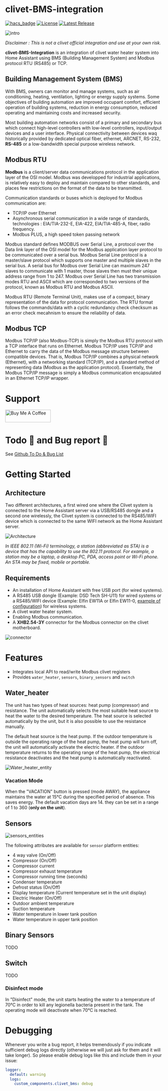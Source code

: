 # clivet-BMS-integration

[![hacs_badge](https://img.shields.io/badge/HACS-Custom-41BDF5.svg?style=for-the-badge)](https://github.com/hacs/integration)
[![License](https://img.shields.io/github/license/sinseman44/clivet-BMS-Integration?style=for-the-badge)](https://github.com/sinseman44/clivet-BMS-Integration/blob/main/LICENSE)
[![Latest Release](https://img.shields.io/github/v/release/sinseman44/clivet-BMS-Integration?style=for-the-badge)](https://github.com/sinseman44/clivet-BMS-Integration/releases)
<br />

![intro](png/water_heater.png)

_Disclaimer : This is not a clivet official integration and use at your own risk._

**clivet-BMS-Integration** is an integration of clivet water heater system into Home Assistant using BMS (Building Management System) and Modbus protocol RTU (RS485) or TCP.
 
## Building Management System (BMS)

With BMS, owners can monitor and manage systems, such as air conditioning, heating, ventilation, lighting or energy supply systems.
Some objectives of building automation are improved occupant comfort, efficient operation of building systems, reduction in energy consumption, reduced operating and maintaining costs and increased security.

Most building automation networks consist of a primary and secondary bus which connect high-level controllers with low-level controllers, input/output devices and a user interface.
Physical connectivity between devices waq historically provided by dedicated optical fiber, ethernet, ARCNET, RS-232, **RS-485** or a low-bandwidth special purpose wireless network.

## Modbus RTU

**Modbus** is a client/server data communications protocol in the application layer of the OSI model. Modbus was developped for industrial applications, is relatively easy to deploy and maintain compared to other standards, and places few restrictions on the format of the data to be transmitted.

Communication standards or buses which is deployed for Modbus communication are:
* TCP/IP over Ethernet
* Asynchronous serial communication in a wide range of standards, technologies : EIA/TIA-232-E, EIA-422, EIA/TIA-485-A, fiber, radio frequency.
* Modbus PLUS, a high speed token passing network

Modbus standard defines MODBUS over Serial Line, a protocol over the Data link layer of the OSI model for the Modbus application layer protocol to be communicated over a serial bus. Modbus Serial Line protocol is a master/slave protocol which supports one master and multiple slaves in the serial bus.
A serial bus for Modbus over Serial Line can maximum 247 slaves to communicate with 1 master, those slaves then must their unique address range from 1 to 247.
Modbus over Serial Line has two transmission modes RTU and ASCII which are corresponded to two versions of the protocol, known as Modbus RTU and Modbus ASCII.

Modbus RTU (Remote Terminal Unit), makes use of a compact, binary representation of the data for protocol communication. The RTU format follows the commands/data with a cyclic redundancy check checksum as an error check mecahnism to ensure the reliability of data.

## Modbus TCP

Modbus TCP/IP (also Modbus-TCP) is simply the Modbus RTU protocol with a TCP interface that runs on Ethernet.
Modbus TCP/IP uses TCP/IP and Ethernet to carry the data of the Modbus message structure between compatible devices. That is, Modbus TCP/IP combines a physical network (Ethernet), with a networking standard (TCP/IP), and a standard method of representing data (Modbus as the application protocol). Essentially, the Modbus TCP/IP message is simply a Modbus communication encapsulated in an Ethernet TCP/IP wrapper. 

# Support

<a href="https://www.buymeacoffee.com/sinseman44" target="_blank"><img src="https://cdn.buymeacoffee.com/buttons/v2/default-yellow.png" alt="Buy Me A Coffee" style="height: 40px !important;width: 145px !important;" ></a>

# Todo 📃 and Bug report 🐞

See [Github To Do & Bug List](https://github.com/sinseman44/clivet-BMS-Integration/issues)

# Getting Started

## Architecture

Two different architectures, a first wired one where the Clivet system is connected to the Home Assistant server via a USB/RS485 dongle and a second one wirelessly, the Clivet system is connected to the RS485/WIFI device which is connected to the same WIFI network as the Home Assistant server.

![Architecture](png/modbus_architecture.png)

_In IEEE 802.11 (Wi-Fi) terminology, a station (abbreviated as STA) is a device that has the capability to use the 802.11 protocol. For example, a station may be a laptop, a desktop PC, PDA, access point or Wi-Fi phone. An STA may be fixed, mobile or portable._

## Requirements

* An installation of Home Assistant with free USB port (for wired systems).
* A RS485 USB dongle (Example: DSD Tech SH-U11) for wired systems or a RS485/WIFI device (Example: Elfin EW11A or Elfin EW11-0, [example of configuration](EW11-config.md)) for wireless systems.
* A clivet water heater system.
* Enabling Modbus communication.
* A __XHB2.54-3Y__ connector for the Modbus connector on the clivet motherboard.

![connector](png/XHB2_54-3Y.png)

# Features

- Integrates local API to read/write Modbus clivet registers
- Provides `water_heater`, `sensors`, `binary_sensors` and `switch`

## Water_heater

The unit has two types of heat sources: heat pump (compressor) and resistance. The unit automatically selects the most suitable heat source to heat the water to the desired temperature.
The heat source is selected automatically by the unit, but it is also possible to use the resistance manually.

The default heat source is the heat pump. If the outdoor temperature is outside the operating range of the heat pump, the heat pump will turn off, the unit will automatically activate the electric heater.
if the outdoor temperature returns to the operating range of the heat pump, the electrical resistance deactivates and the heat pump is automatically reactivated.

![Water_heater_entity](png/Water_Heater_entity.png)


### Vacation Mode
When the "VACATION" button is pressed (mode AWAY), the appliance maintains the water at 15°C during the specified period of absence. This saves energy.
The default vacation days are 14. they can be set in a range of 1 to 360 (__only on the unit__).

## Sensors

![sensors_entities](png/sensors_entities.png)

The following attributes are available for `sensor` platform entities:
- 4 way valve (On/Off)
- Compressor (On/Off)
- Compressor current
- Compressor exhaust temperature
- Compressor running time (seconds)
- Condenser temperature
- Defrost status (On/Off)
- Display temperature (Current temperature set in the unit display)
- Electric Heater (On/Off)
- Outdoor ambient temperature
- Suction temperature
- Water temperature in lower tank position
- Water temperature in upper tank position


## Binary Sensors
TODO
## Switch
TODO

### Disinfect mode
In "Disinfect" mode, the unit starts heating the water to a temperature of 70°C in order to kill any legionella bacteria present in the tank. 
The operating mode will deactivate when 70°C is reached.

# Debugging

Whenever you write a bug report, it helps tremendously if you indicate sufficient debug logs directly (otherwise we will just ask for them and it will take longer). So please enable debug logs like this and include them in your issue:
```yaml
logger:
  default: warning
  logs:
    custom_components.clivet_bms: debug
```

